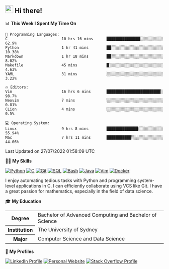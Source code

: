 ## <a href="#"><img src="https://media.giphy.com/media/hvRJCLFzcasrR4ia7z/giphy.gif" width="25px" height="25px"></a> Hi there!

<!--START_SECTION:waka-->
📊 **This Week I Spent My Time On** 

```text
💬 Programming Languages: 
C                        10 hrs 16 mins      ███████████████░░░░░░░░░░   62.9% 
Python                   1 hr 41 mins        ██░░░░░░░░░░░░░░░░░░░░░░░   10.38% 
Markdown                 1 hr 18 mins        ██░░░░░░░░░░░░░░░░░░░░░░░   8.02% 
Makefile                 45 mins             █░░░░░░░░░░░░░░░░░░░░░░░░   4.63% 
YAML                     31 mins             ░░░░░░░░░░░░░░░░░░░░░░░░░   3.22%

🔥 Editors: 
Vim                      16 hrs 6 mins       ████████████████████████░   98.7% 
Neovim                   7 mins              ░░░░░░░░░░░░░░░░░░░░░░░░░   0.81% 
CLion                    4 mins              ░░░░░░░░░░░░░░░░░░░░░░░░░   0.5%

💻 Operating System: 
Linux                    9 hrs 8 mins        ██████████████░░░░░░░░░░░   55.94% 
Mac                      7 hrs 11 mins       ███████████░░░░░░░░░░░░░░   44.06%

```


 Last Updated on 27/07/2022 01:58:09 UTC
<!--END_SECTION:waka-->

💪🏻 **My Skills**

[![Python](https://img.shields.io/badge/-Python-yellow?style=flat-square&logo=Python)](#)
[![C     ](https://img.shields.io/badge/-C-blue?style=flat-square&logo=C)](#)
[![Git   ](https://img.shields.io/badge/-Git-grey?style=flat-square&logo=Git)](#)
[![SQL   ](https://img.shields.io/badge/-SQL-grey?style=flat-square&logo=SQLite)](#)
[![Bash  ](https://img.shields.io/badge/-Bash-grey?style=flat-square&logo=GNU-Bash)](#)
[![Java  ](https://img.shields.io/badge/-Java-grey?style=flat-square&logo=OpenJDK)](#)
[![Vim   ](https://img.shields.io/badge/-Vim-grey?style=flat-square&logo=Vim)](#)
[![Docker](https://img.shields.io/badge/-Docker-grey?style=flat-square&logo=Docker)](#)

I enjoy automating tedious tasks with Python and programming system-level applications in C. I can efficiently collaborate using VCS like Git. I have a great passion for mathematics, especially in the field of data science.

🎓 **My Education**

<table>
<tr>
    <th>Degree</th>
    <td>Bachelor of Advanced Computing and Bachelor of Science</td>
</tr>
<tr>
    <th>Institution</th>
    <td>The University of Sydney</td>
</tr>
<tr>
    <th>Major</th>
    <td>Computer Science and Data Science</td>
</tr>
</table>

🔗 **My Profiles**

[![LinkedIn Profile](https://img.shields.io/badge/-LinkedIn-blue?style=social&logo=LinkedIn)](https://www.linkedin.com/in/ziao-ji)
[![Personal Website](https://img.shields.io/badge/-Personal%20Website-blue?style=social&logo=Bootstrap)](https://www.jiziao.works)
[![Stack Overflow Profile](https://img.shields.io/badge/-Stack%20Overflow-blue?style=social&logo=StackOverflow)](https://stackoverflow.com/users/11658924/spearandshield)
